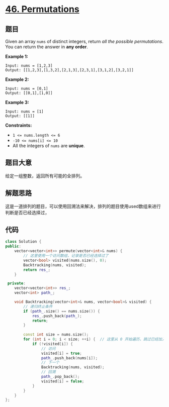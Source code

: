 # [46. Permutations](https://leetcode.com/problems/permutations/)

## 题目

Given an array `nums` of distinct integers, return *all the possible permutations*. You can return the answer in **any order**.

**Example 1:**

```
Input: nums = [1,2,3]
Output: [[1,2,3],[1,3,2],[2,1,3],[2,3,1],[3,1,2],[3,2,1]]
```

**Example 2:**

```
Input: nums = [0,1]
Output: [[0,1],[1,0]]
```

**Example 3:**

```
Input: nums = [1]
Output: [[1]]
```

 

**Constraints:**

- `1 <= nums.length <= 6`
- `-10 <= nums[i] <= 10`
- All the integers of `nums` are **unique**.

## 题目大意

给定一组整数，返回所有可能的全排列。

## 解题思路

这是一道排列的题目，可以使用回溯法来解决，排列的题目使用used数组来进行判断是否已经选择过，

## 代码

````c++
class Solution {
public:
    vector<vector<int>> permute(vector<int>& nums) {
        // 这里使用一个访问数组，记录是否已经选择过了
        vector<bool> visited(nums.size(), 0);
        Backtracking(nums, visited);
        return res_;
    }

 private:
    vector<vector<int>> res_;
    vector<int> path_;

    void Backtracking(vector<int>& nums, vector<bool>& visited) {
        // 递归终止条件
        if (path_.size() == nums.size()) {
            res_.push_back(path_);
            return;
        }
        
        const int size = nums.size();
        for (int i = 0; i < size; ++i) {  // 这里从 0 开始遍历，跳过已经加入的元素
            if (!visited[i]) {
                // 访问
                visited[i] = true;
                path_.push_back(nums[i]);
                // 下一个
                Backtracking(nums, visited);
                // 回溯
                path_.pop_back();
                visited[i] = false;
            }
        }
    }
};
````


